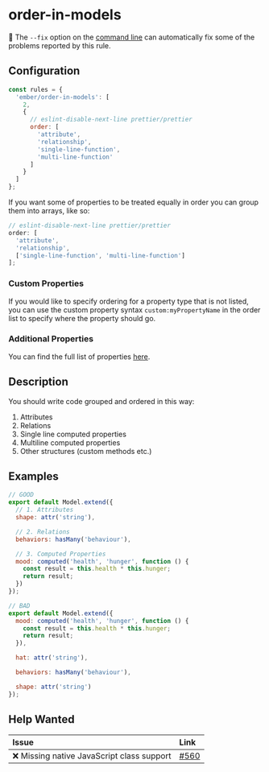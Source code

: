 # order-in-models

:wrench: The `--fix` option on the [command line](https://eslint.org/docs/user-guide/command-line-interface#fixing-problems) can automatically fix some of the problems reported by this rule.

## Configuration

```js
const rules = {
  'ember/order-in-models': [
    2,
    {
      // eslint-disable-next-line prettier/prettier
      order: [
        'attribute',
        'relationship',
        'single-line-function',
        'multi-line-function'
      ]
    }
  ]
};
```

If you want some of properties to be treated equally in order you can group them into arrays, like so:

```js
// eslint-disable-next-line prettier/prettier
order: [
  'attribute',
  'relationship',
  ['single-line-function', 'multi-line-function']
];
```

### Custom Properties

If you would like to specify ordering for a property type that is not listed, you can use the custom property syntax `custom:myPropertyName` in the order list to specify where the property should go.

### Additional Properties

You can find the full list of properties [here](/lib/utils/property-order.js#L10).

## Description

You should write code grouped and ordered in this way:

1. Attributes
2. Relations
3. Single line computed properties
4. Multiline computed properties
5. Other structures (custom methods etc.)

## Examples

```javascript
// GOOD
export default Model.extend({
  // 1. Attributes
  shape: attr('string'),

  // 2. Relations
  behaviors: hasMany('behaviour'),

  // 3. Computed Properties
  mood: computed('health', 'hunger', function () {
    const result = this.health * this.hunger;
    return result;
  })
});
```

```javascript
// BAD
export default Model.extend({
  mood: computed('health', 'hunger', function () {
    const result = this.health * this.hunger;
    return result;
  }),

  hat: attr('string'),

  behaviors: hasMany('behaviour'),

  shape: attr('string')
});
```

## Help Wanted

| Issue | Link |
| :-- | :-- |
| :x: Missing native JavaScript class support | [#560](https://github.com/ember-cli/eslint-plugin-ember/issues/560) |
